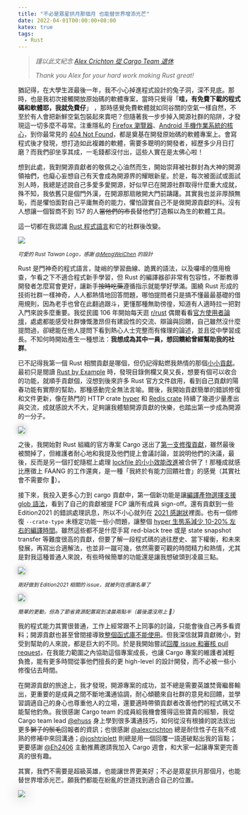 ```yaml
---
title: "不必是眾星拱月那個月 也能替世界增添光芒"
date: 2022-04-01T00:00:00+08:00
katex: true
tags:
  - Rust
---
```


> _謹以此文紀念 [Alex Crichton 從 Cargo Team 退休]_
>
> _Thank you Alex for your hard work making Rust great!_

猶記得，在大學生涯最後一年，我不小心掉進程式設計的兔子洞，深不見底。那時，也是我初次接觸開放原始碼的軟體專案，當時只覺得「**哇，有免費下載的程式碼和軟體耶，我就免費仔**」 ，那時感覺免費軟體就如同谷關的空氣一樣自然，不至於有人會把新鮮空氣包裝起來賣吧？但隨著我一步步掉入開源社群的陷阱，才發現這一切多麼不尋常。注重隱私的 [Firefox 瀏覽器]、[Android 手機作業系統的核心]，到你最常見的 [404 Not Found]，都是奠基在開發原始碼的軟體專案上。會寫程式後才發現，想打造如此複雜的軟體，需要多聰明的開發者，經歷多少月日打磨？而我們卻坐享其成，一毛錢都沒付出，這些人實在是太佛心啦！

想到此處，我對開源貢獻者的敬佩之心油然而生，開始崇拜被社群封為大神的開源領袖們，也癡心妄想自己有天會成為開源界的耀眼新星。於是，每次被面試或面試別人時，我總是述說自己多愛多愛開源，好似早已在開源社群取得什麼重大成就，殊不知，我依舊只是個門外漢，在開源那扇敞開大門前躊躇。其實我也並非厚顏無恥，而是懼怕面對自己平庸無奇的能力，懼怕證實自己不是做開源貢獻的料。沒有人想讓一個智商不到 157 的人~~當他們的市長~~替他們打造賴以為生的軟體工具。

這一切都在我認識 [Rust 程式語言]和它的社群後改變。

![](https://raw.githubusercontent.com/rust-tw/media/master/logos/rust-taiwan-2.png)

<small>_可愛的 Rust Taiwan Logo，感謝 [@MengWeiChen] 的設計_</small>

Rust 是門神奇的程式語言，陡峭的學習曲線、詭異的語法，以及囉嗦的借用檢查，乍看之下不適合程式新手學習，但 Rust 的編譯器卻非常有包容性，不斷教導開發者怎麼寫會更好，讓新手~~按時吃藥~~遵循指示就能學好學滿。圍繞 Rust 形成的技術社群一樣神奇，人人都熱情地回答問題，哪怕提問者只是搞不懂最最基礎的借用規則，因為老手也曾在此翻過跟斗，更懂那種無助徬徨，知道有人適時拉一把對入門來說多麼重要。我從民國 106 年開始每天逛 [r/rust] 偶爾看看[官方使用者論壇]，處處都能感受社群慷慨激昂但有建設性的交流、辯論與回饋，自己雖然沒什麼提問過，卻總能在他人提問下看到熱心人士完整而有條理的論述，並且從中學習成長。不知何時開始產生一種想法：**我想成為其中一員，想回饋給曾經幫助我的社群**。

已不記得我第一個 Rust 相關貢獻是哪個，但仍記得點燃我熱情的那個[小小貢獻][rust-lang/mdBook#1027]。最初只是閱讀 [Rust by Example] 時，發現目錄側欄又臭又長，想要有個可以收合的功能，就順手貢獻個，沒想到後來許多 Rust 官方文件啟用，看到自己貢獻的陽春功能有實際的幫助，那種感動完全無法言喻。爾後，我開始貢獻簡單的錯誤修復和文件更新，像在熱門的 HTTP crate [hyper][hyper-involved] 和 [Redis crate][redis-involved] 持續了幾週少量產出與交流，成就感說大不大，足夠讓我體驗開源貢獻的快樂，也踏出第一步成為開源的一分子。

<img src="./mdbook-expandable.gif" style="box-shadow: 0 0 1em rgba(168, 168, 168)">

之後，我開始對 Rust 組織的官方專案 Cargo 送出了[第一支修復貢獻][rust-lang/cargo#8622]，雖然最後被關掉了，但維護者耐心地和我提及他們提上會議討論，並說明他們的決議，最後，反而是另一個打蛇隨棍上處理 [lockfile 的小小效能改進][rust-lang/cargo#8641]被合併了！那種成就感比應徵上 FAANG 的工作還爽，是一種「我終於有能力回饋社會」的感覺（其實社會不需要你 🙈）。

接下來，我投入更多心力到 cargo 貢獻中，第一個新功能是讓[編譯產物選擇支援 glob 語法][rust-lang/cargo#8752]，看到了自己的貢獻被提 FCP 讓所有成員 sign-off。還有貢獻到一些 Edition2021 的錯誤處理訊息，所以不小心就列在 [2021 感謝狀]裡面。也有一個修復 `--crate-type` 未穩定功能一些小問題，讓整個 [hyper 生態系減少 10-20% 左右的編譯時間][rust-lang/cargo#10388]。雖然這些都不是什麼手寫 red-black tree 或是 state snapshot transfer 等難度很高的貢獻，但要了解一段程式碼的過往歷史、當下權衡，和未來發展，再寫出合適解法，也並非一蹴可幾，依然需要可觀的時間精力和熱情，尤其是對我這種普通人來說，有些時候簡單的功能還是讓我想破頭到凌晨三點。

<img src="./thankyou2021.png" style="box-shadow: 0 0 1em rgba(168, 168, 168)">

<small>_剛好做到 Edition2021 相關的 issue，就被列在感謝名單了_</small>

<img src="./midnight-pr.png" style="box-shadow: 0 0 1em rgba(168, 168, 168)">

<small>_簡單的更動，但為了節省資源配置寫到凌晨兩點半（最後還沒用上 🥲）_</small>

我的程式能力其實很普通，工作上經常跟不上同事的討論，只能會後自己再多看資料；開源貢獻也甚至曾間接導致[整個函式庫不能使用]。但我深信就算貢獻微小，對受到幫助的人來說，都是巨大的不同。於是我開始嘗試[回覆 issue 和審核 pull request]，在我能力範圍之內協助這個專案成長，也讓 Cargo 專案的維護者減輕負擔，能有更多時間從事他們擅長的更 high-level 的設計開發，而不必被一些小修復佔去時間。

在開源貢獻的旅途上，我才發現，開源專案的成功，並不總是需要英雄焚膏繼晷輸出，更重要的是成員之間不斷地溝通協調，耐心傾聽來自社群的意見和回饋，並學習調適自己的身心也尊重他人的立場，還要適時帶領貢獻者改善他們的程式碼又不能幫他釣魚。我很感謝 Cargo team 的成員給我機會獲得這些寶貴的經驗，我從 Cargo team lead [@ehuss] 身上學到很多溝通技巧，如何從沒有根據的說法拔出更多~~獅子的鬃毛~~回報者的資訊；也很感謝 [@alexcrichton] 總是耐住性子在我不成熟的修補中來回溝通；[@joshtriplett] 則總是用一個回覆一語道破點出我的盲點；更要感謝 [@Eh2406] 主動推薦邀請我加入 Cargo 週會，和大家一起讓專案更完善真的很有趣。

其實，我們不需要是超級英雄，也能讓世界更美好；不必是眾星拱月那個月，也能替世界增添光芒。願我們都能在紛亂的世道找到適合自己的位置。

<img src="./add-weihanglo-to-cargo-team.png" style="box-shadow: 0 0 2em rgba(168, 168, 168)">

[Alex Crichton 從 Cargo Team 退休]: https://blog.rust-lang.org/inside-rust/2022/03/31/cargo-team-changes.html
[Firefox 瀏覽器]: https://firefox.com
[Android 手機作業系統的核心]: https://source.android.com/setup/build/rust/building-rust-modules/overview
[404 Not Found]: https://nginx.org/
[Rust 程式語言]: https://www.rust-lang.org/zh-TW/
[@MengWeiChen]: https://github.com/MengWeiChen
[r/rust]: https://www.reddit.com/r/rust/
[官方使用者論壇]: https://users.rust-lang.org/
[Rust by Example]: https://doc.rust-lang.org/rust-by-example/
[hyper-involved]: https://github.com/hyperium/hyper/issues?q=involves%3Aweihanglo
[redis-involved]: https://github.com/mitsuhiko/redis-rs/issues?q=involves%3Aweihanglo
[rust-lang/mdBook#1027]: https://github.com/rust-lang/mdBook/pull/1027
[rust-lang/cargo#8622]: https://github.com/rust-lang/cargo/pull/8622
[rust-lang/cargo#8641]: https://github.com/rust-lang/cargo/pull/8641
[rust-lang/cargo#8752]: https://github.com/rust-lang/cargo/pull/8752
[2021 感謝狀]: https://github.com/rust-lang/rust/issues/88623
[rust-lang/cargo#10388]: https://github.com/rust-lang/cargo/pull/10388#issuecomment-1049725601
[整個函式庫不能使用]: https://twitter.com/weihanglo/status/1427860255715725318
[回覆 issue 和審核 pull request]: https://github.com/rust-lang/cargo/issues?q=involves%3Aweihanglo
[@ehuss]: https://github.com/ehuss/
[@alexcrichton]: https://github.com/alexcrichton/
[@joshtriplett]: https://github.com/joshtriplett
[@Eh2406]: https://github.com/Eh2406

